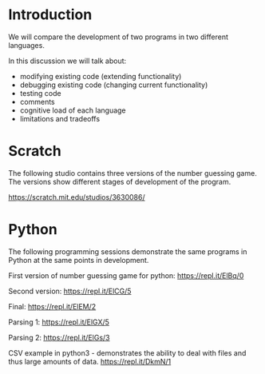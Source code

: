 Introduction
=============

We will compare the development of two programs in two different languages.

In this discussion we will talk about:
 - modifying existing code (extending functionality)
 - debugging existing code (changing current functionality)
 - testing code
 - comments
 - cognitive load of each language
 - limitations and tradeoffs
 

Scratch
=======

The following studio contains three versions of the number guessing game.  The versions show different stages of development of the program.

https://scratch.mit.edu/studios/3630086/

Python
=======

The following programming sessions demonstrate the same programs in Python at the same points in development.

First version of number guessing game for python:
https://repl.it/ElBq/0

Second version:
https://repl.it/ElCG/5

Final:
https://repl.it/ElEM/2


Parsing 1:
https://repl.it/ElGX/5

Parsing 2:
https://repl.it/ElGs/3

CSV example in python3 - demonstrates the ability to deal with files and thus large amounts of data.
https://repl.it/DkmN/1

